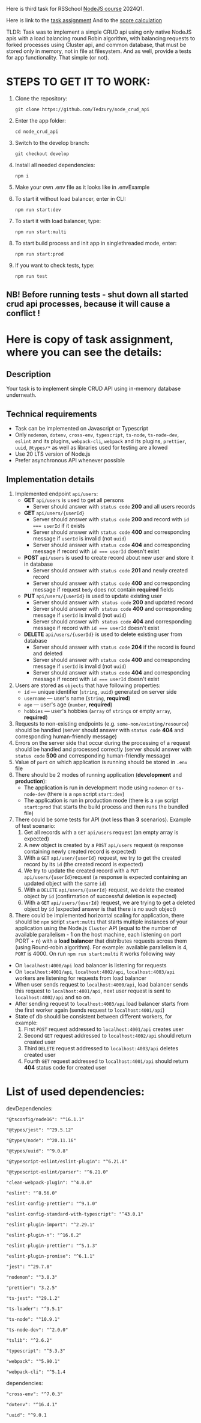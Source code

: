 Here is third task for RSSchool [NodeJS course](https://rs.school/nodejs/) 2024Q1.

Here is link to the [task assignment](https://github.com/AlreadyBored/nodejs-assignments/blob/main/assignments/crud-api/assignment.md)
And to the [score calculation](https://github.com/AlreadyBored/nodejs-assignments/blob/main/assignments/crud-api/score.md)

TLDR: Task was to implement a simple CRUD api using only native NodeJS apis with a load balancing round Robin algorithm, with balancing requests to forked processes using Cluster api, and common database, that must be stored only in memory, not in file at filesystem. And as well, provide a tests for app functionality. That simple (or not).

# STEPS TO GET IT TO WORK:

1. Clone the repository:
    ```
    git clone https://github.com/Tedzury/node_crud_api
    ```
2. Enter the app folder:
    ```
    cd node_crud_api
    ```
3. Switch to the develop branch:
    ```
    git checkout develop
    ```
4. Install all needed dependencies:
    ```
    npm i
    ```
5. Make your own .env file as it looks like in .envExample

6. To start it without load balancer, enter in CLI:
    ```
    npm run start:dev
    ```
7. To start it with load balancer, type:
    ```
    npm run start:multi
    ```
8. To start build process and init app in singlethreaded mode, enter:
    ```
    npm run start:prod
    ```
9. If you want to check tests, type:
    ```
    npm run test
    ```
## NB! Before running tests - shut down all started crud api processes, because it will cause a conflict !

# Here is copy of task assignment, where you can see the details:

## Description

Your task is to implement simple CRUD API using in-memory database underneath.

## Technical requirements

- Task can be implemented on Javascript or Typescript
- Only `nodemon`, `dotenv`, `cross-env`, `typescript`, `ts-node`, `ts-node-dev`, `eslint` and its plugins, `webpack-cli`, `webpack` and its plugins, `prettier`, `uuid`, `@types/*` as well as libraries used for testing are allowed
- Use 20 LTS version of Node.js
- Prefer asynchronous API whenever possible

## Implementation details

1. Implemented endpoint `api/users`:
    - **GET** `api/users` is used to get all persons
        - Server should answer with `status code` **200** and all users records
    - **GET** `api/users/{userId}`
        - Server should answer with `status code` **200** and record with `id === userId` if it exists
        - Server should answer with `status code` **400** and corresponding message if `userId` is invalid (not `uuid`)
        - Server should answer with `status code` **404** and corresponding message if record with `id === userId` doesn't exist
    - **POST** `api/users` is used to create record about new user and store it in database
        - Server should answer with `status code` **201** and newly created record
        - Server should answer with `status code` **400** and corresponding message if request `body` does not contain **required** fields
    - **PUT** `api/users/{userId}` is used to update existing user
        - Server should answer with` status code` **200** and updated record
        - Server should answer with` status code` **400** and corresponding message if `userId` is invalid (not `uuid`)
        - Server should answer with` status code` **404** and corresponding message if record with `id === userId` doesn't exist
    - **DELETE** `api/users/{userId}` is used to delete existing user from database
        - Server should answer with `status code` **204** if the record is found and deleted
        - Server should answer with `status code` **400** and corresponding message if `userId` is invalid (not `uuid`)
        - Server should answer with `status code` **404** and corresponding message if record with `id === userId` doesn't exist
2. Users are stored as `objects` that have following properties:
    - `id` — unique identifier (`string`, `uuid`) generated on server side
    - `username` — user's name (`string`, **required**)
    - `age` — user's age (`number`, **required**)
    - `hobbies` — user's hobbies (`array` of `strings` or empty `array`, **required**)
3. Requests to non-existing endpoints (e.g. `some-non/existing/resource`) should be handled (server should answer with `status code` **404** and corresponding human-friendly message)
4. Errors on the server side that occur during the processing of a request should be handled and processed correctly (server should answer with `status code` **500** and corresponding human-friendly message)
5. Value of `port` on which application is running should be stored in `.env` file
6. There should be 2 modes of running application (**development** and **production**):
    - The application is run in development mode using `nodemon` or `ts-node-dev` (there is a `npm` script `start:dev`)
    - The application is run in production mode (there is a `npm` script `start:prod` that starts the build process and then runs the bundled file)
7. There could be some tests for API (not less than **3** scenarios). Example of test scenario:
    1. Get all records with a `GET` `api/users` request (an empty array is expected)
    2. A new object is created by a `POST` `api/users` request (a response containing newly created record is expected)
    3. With a `GET` `api/user/{userId}` request, we try to get the created  record by its `id` (the created record is expected)
    4. We try to update the created record with a `PUT` `api/users/{userId}`request (a response is expected containing an updated object with the same `id`)
    5. With a `DELETE` `api/users/{userId}` request, we delete the created object by `id` (confirmation of successful deletion is expected)
    6. With a `GET` `api/users/{userId}` request, we are trying to get a deleted object by `id` (expected answer is that there is no such object)
8. There could be implemented horizontal scaling for application, there should be `npm` script `start:multi` that starts multiple instances of your application using the Node.js `Cluster` API (equal to the number of available parallelism - 1 on the host machine, each listening on port PORT + n) with a **load balancer** that distributes requests across them (using Round-robin algorithm). For example: available parallelism is 4, `PORT` is 4000. On run `npm run start:multi` it works following way
- On `localhost:4000/api` load balancer is listening for requests
- On `localhost:4001/api`, `localhost:4002/api`, `localhost:4003/api` workers are listening for requests from load balancer
- When user sends request to `localhost:4000/api`, load balancer sends this request to `localhost:4001/api`, next user request is sent to `localhost:4002/api` and so on.
- After sending request to `localhost:4003/api` load balancer starts from the first worker again (sends request to `localhost:4001/api`)
- State of db should be consistent between different workers, for example:
    1. First `POST` request addressed to `localhost:4001/api` creates user
    2. Second `GET` request addressed to `localhost:4002/api` should return created user
    3. Third `DELETE` request addressed to `localhost:4003/api` deletes created user
    4. Fourth `GET` request addressed to `localhost:4001/api` should return **404** status code for created user


# List of used dependencies:

devDependencies:

    "@tsconfig/node16": "^16.1.1"

    "@types/jest": "^29.5.12"

    "@types/node": "^20.11.16"

    "@types/uuid": "^9.0.8"

    "@typescript-eslint/eslint-plugin": "^6.21.0"

    "@typescript-eslint/parser": "^6.21.0"

    "clean-webpack-plugin": "^4.0.0"

    "eslint": "^8.56.0"

    "eslint-config-prettier": "^9.1.0"

    "eslint-config-standard-with-typescript": "^43.0.1"

    "eslint-plugin-import": "^2.29.1"

    "eslint-plugin-n": "^16.6.2"

    "eslint-plugin-prettier": "^5.1.3"

    "eslint-plugin-promise": "^6.1.1"

    "jest": "^29.7.0"

    "nodemon": "^3.0.3"

    "prettier": "3.2.5"

    "ts-jest": "^29.1.2"

    "ts-loader": "^9.5.1"

    "ts-node": "^10.9.1"

    "ts-node-dev": "^2.0.0"

    "tslib": "^2.6.2"

    "typescript": "^5.3.3"

    "webpack": "^5.90.1"

    "webpack-cli": "^5.1.4


dependencies:

    "cross-env": "^7.0.3"

    "dotenv": "^16.4.1"

    "uuid": "^9.0.1


